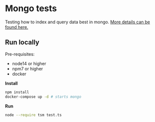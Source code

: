 # Mongo tests

Testing how to index and query data best in mongo.
[More details can be found here.](https://davidadler.notion.site/Stratiphy-query-4d7d0d962568441ab7dcbaade81816f6)

## Run locally

Pre-requisites:

- node14 or higher
- npm7 or higher
- docker

**Install**

```sh
npm install
docker-compose up -d # starts mongo
```

**Run**

```sh
node --require tsm test.ts
```
